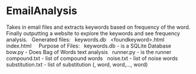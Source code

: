 # EmailAnalysis
Takes in email files and extracts keywords based on frequency of the word.  Finally outputting a website to explore the keywords and see frequency analysis.
&nbsp;
Generated files:
&nbsp;
  keywords.db 
  &nbsp;
  \<foundkeyword\>.html
  &nbsp;
  index.html
  &nbsp;
  &nbsp;
Purpose of Files:
&nbsp;
  keywords.db - is a SQLite Database
  &nbsp;
  bow.py - Does Bag of Words text analysis
  &nbsp;
  runner.py - is the runner
  &nbsp;
  compound.txt - list of compound words
  &nbsp;
  noise.txt - list of noise words
  &nbsp;
  substitution.txt - list of substitution (<maped to>, word, word,..., word)
  &nbsp;
